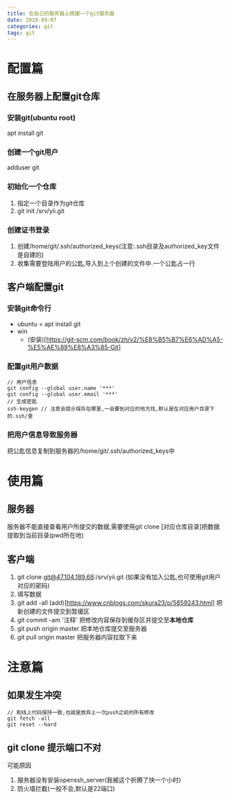 ```yaml
---
title: 在自己的服务器上搭建一个git服务器
date: 2018-09-07
categories: git
tags: git
---
```


# 配置篇
## 在服务器上配置git仓库
### 安装git(ubuntu root)
apt install git
### 创建一个git用户
adduser git
### 初始化一个仓库
1. 指定一个目录作为git仓库
2. git init /srv/yii.git
### 创建证书登录
1. 创建/home/git/.ssh/authorized_keys(注意:.ssh目录及authorized_key文件是自建的)
2. 收集需要登陆用户的公匙,导入到上个创建的文件中.一个公匙占一行
## 客户端配置git
### 安装git命令行 
- ubuntu
    = apt install git
- win
    - (安装)[https://git-scm.com/book/zh/v2/%E8%B5%B7%E6%AD%A5-%E5%AE%89%E8%A3%85-Git]
### 配置git用户数据
```
// 用户信息
git config --global user.name '***'
git config --global user.email '***'
// 生成密匙
ssh-keygen // 注意会提示保存在哪里,一会要到对应的地方找,默认是在对应用户目录下的.ssh/里
```
### 把用户信息导致服务器
把公匙信息复制到服务器的/home/git/.ssh/authorized_keys中
# 使用篇
## 服务器
服务器不能直接查看用户所提交的数据,需要使用git clone [对应仓库目录]把数据提取到当前目录(pwd所在地)
## 客户端
1. git clone git@47.104.189.68:/srv/yii.git (如果没有加入公匙,也可使用git用户对应的密码)
2. 填写数据
3. git add -all (add)[https://www.cnblogs.com/skura23/p/5859243.html] 把新创建的文件提交到暂缓区
4. git commit -am '注释' 把修改内容保存到缓存区并提交至**本地仓库**
5. git push origin master 把本地仓库提交至服务器
6. git pull origin master 把服务器内容拉取下来

# 注意篇
## 如果发生冲突
```
// 和线上代码保持一致,也就是放弃上一次push之前的所有修改
git fetch -all
git reset --hard
```
## git clone 提示端口不对
可能原因
1. 服务器没有安装openssh_server(我被这个折腾了快一个小时)
2. 防火墙拦截(一般不会,默认是22端口)
